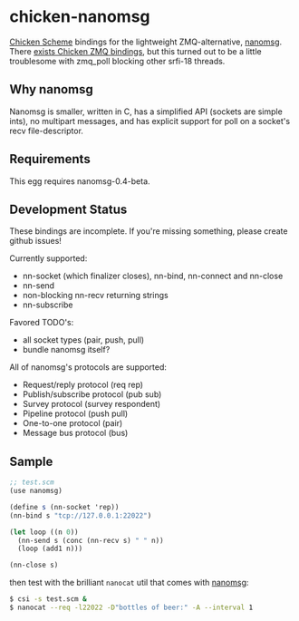 chicken-nanomsg
===============

 [Chicken Scheme]: http://call-cc.org/
 [nanomsg]: http://nanomsg.org/

[Chicken Scheme] bindings for the lightweight ZMQ-alternative,
[nanomsg]. There
[exists Chicken ZMQ bindings](http://api.call-cc.org/doc/zmq), but
this turned out to be a little troublesome with zmq_poll blocking
other srfi-18 threads.

## Why nanomsg

Nanomsg is smaller, written in C, has a simplified API (sockets are
simple ints), no multipart messages, and has explicit support for poll
on a socket's recv file-descriptor.

## Requirements

This egg requires nanomsg-0.4-beta.

## Development Status
These bindings are incomplete. If you're missing something, please
create github issues!

Currently supported:

- nn-socket (which finalizer closes), nn-bind, nn-connect and nn-close
- nn-send
- non-blocking nn-recv returning strings
- nn-subscribe

Favored TODO's:
- all socket types (pair, push, pull)
- bundle nanomsg itself?

All of nanomsg's protocols are supported:

- Request/reply protocol (req rep)
- Publish/subscribe protocol (pub sub)
- Survey protocol (survey respondent)
- Pipeline protocol (push pull)
- One-to-one protocol (pair)
- Message bus protocol (bus)

## Sample

```scheme
;; test.scm
(use nanomsg)

(define s (nn-socket 'rep))
(nn-bind s "tcp://127.0.0.1:22022")

(let loop ((n 0))
  (nn-send s (conc (nn-recv s) " " n))
  (loop (add1 n)))

(nn-close s)
```

then test with the brilliant `nanocat` util that comes with [nanomsg]:


```bash
$ csi -s test.scm &
$ nanocat --req -l22022 -D"bottles of beer:" -A --interval 1
```
